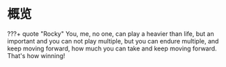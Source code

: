 # 概览

???+ quote "Rocky"
    You, me, no one, can play a heavier than life, but an important and you can not play multiple, but you can endure multiple, and keep moving forward, how much you can take and keep moving forward. That's how winning!